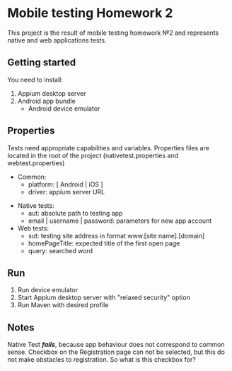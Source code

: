 Mobile testing Homework 2
====
This project is the result of mobile testing homework №2 and represents native and web applications tests.

Getting started
----
You need to install:
1. Appium desktop server
2. Android app bundle
   - Android device emulator
   
Properties
---
Tests need appropriate capabilities and variables. Properties files are located in the root of the project (nativetest.properties and webtest.properties) 
+ Common:
  - platform: [ Android | iOS ]
  - driver: appium server URL
- Native tests:
  - aut: absolute path to testing app
  - email | username | password: parameters for new app account
- Web tests:
  - sut: testing site address in format www.[site name].[domain]
  - homePageTitle: expected title of the first open page
  - query: searched word

Run
---
1. Run device emulator
2. Start Appium desktop server with "relaxed security" option
3. Run Maven with desired profile 

Notes
---
Native Test ***fails***, because app behaviour does not correspond to common sense.
Checkbox on the Registration page can not be selected, but this do not make obstacles to registration. So what is this checkbox for?
